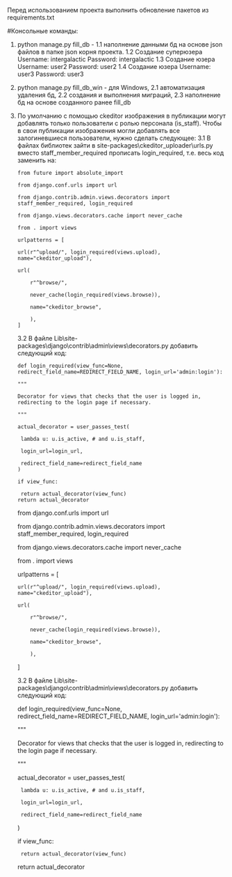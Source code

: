 Перед использованием проекта выполнить обновление пакетов из requirements.txt

#Консольные команды:
1. python manage.py fill_db - 
   1.1 наполнение данными бд на основе json файлов в
   папке json корня проекта.
   1.2 Создание суперюзера Username: intergalactic Password: intergalactic
   1.3 Создание юзера Username: user2 Password: user2
   1.4 Создание юзера Username: user3 Password: user3
2. python manage.py fill_db_win - для Windows, 
   2.1 автоматизация удаления бд, 
   2.2 создания и выполнения миграций, 
   2.3 наполнение бд на основе созданного ранее fill_db
3. По умолчанию с помощью ckeditor изображения в публикации могут добавлять только пользователи с ролью персонала (is_staff). Чтобы в свои публикации изображения могли добавлять    все залогиневшиеся пользователи, нужно сделать следующее: 
   3.1 В файлах библиотек зайти в site-packages\ckeditor_uploader\urls.py вместо staff_member_required прописать login_required, т.е. весь код заменить на:

       from future import absolute_import

       from django.conf.urls import url

       from django.contrib.admin.views.decorators import staff_member_required, login_required

       from django.views.decorators.cache import never_cache

       from . import views

       urlpatterns = [

       url(r"^upload/", login_required(views.upload), name="ckeditor_upload"),

       url(

           r"^browse/",
    
           never_cache(login_required(views.browse)),
    
           name="ckeditor_browse",
    
           ),
       ]

   3.2 В файле Lib\site-packages\django\contrib\admin\views\decorators.py добавить следующий код:

       def login_required(view_func=None, redirect_field_name=REDIRECT_FIELD_NAME, login_url='admin:login'):

       """

       Decorator for views that checks that the user is logged in, redirecting to the login page if necessary.

       """

       actual_decorator = user_passes_test(

        lambda u: u.is_active, # and u.is_staff,
 
        login_url=login_url,
 
        redirect_field_name=redirect_field_name
       )

       if view_func:

        return actual_decorator(view_func)
       return actual_decorator

   from django.conf.urls import url
   
   from django.contrib.admin.views.decorators import staff_member_required, login_required
   
   from django.views.decorators.cache import never_cache

   from . import views

   urlpatterns = [
   
       url(r"^upload/", login_required(views.upload), name="ckeditor_upload"),
       
       url(
       
           r"^browse/",
           
           never_cache(login_required(views.browse)),
           
           name="ckeditor_browse",
           
           ),
           
   ]
   
   3.2 В файле Lib\site-packages\django\contrib\admin\views\decorators.py добавить следующий код:
   
   def login_required(view_func=None, redirect_field_name=REDIRECT_FIELD_NAME,
                          login_url='admin:login'):
    
    """
    
    Decorator for views that checks that the user is logged in, redirecting to the login page if necessary.
    
    """
    
    actual_decorator = user_passes_test(
        
        lambda u: u.is_active, # and u.is_staff,
        
        login_url=login_url,
        
        redirect_field_name=redirect_field_name
        
    )
    
    if view_func:
    
        return actual_decorator(view_func)
        
    return actual_decorator
